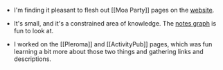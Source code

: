 - I'm finding it pleasant to flesh out [[Moa Party]] pages on the [website](https://moaparty.com/).

- It's small, and it's a constrained area of knowledge. The [notes graph](https://moaparty.com/notes/) is fun to look at.

- I worked on the [[Pleroma]] and [[ActivityPub]] pages, which was fun learning a bit more about those two things and gathering links and descriptions.
